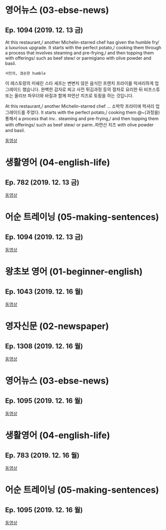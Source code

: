 # 영어뉴스 (03-ebse-news)
## Ep. 1094 (2019. 12. 13 금)

At this restaurant,/ another Michelin-starred chef has given the humble fry/ a luxurious upgrade. It starts with the perfect potato,/ cooking them through a process that involves steaming and pre-frying,/ and then topping them with offerings/ such as beef stew/ or parmigiano with olive powder and basil. 

    서민의, 겸손한 humble 

이 레스토랑의 미쉐린 스타 셰프는 변변치 않은 음식인 프렌치 프라이를 럭셔리하게 업그레이드 했습니다. 완벽한 감자로 찌고 사전 튀김과정 등의 절차로 요리한 뒤 비프스튜 또는 올리브 파우더와 바질과 함께 파먼산 치즈로 토핑을 하는 것입니다. 

At this restaurant,/ another Michelin-starred chef ... 소박학 프라이에 럭셔리 업그레이드를 주었다. It starts with the perfect potato,/ cooking them @~(과정을) 통해서 a process that inv.. steaming and pre-frying,/ and then topping them with offerings/ such as beef stew/ or parm..파먼산 치즈 with olive powder and basil. 

[동영상](http://home.ebse.co.kr/ebsenews/replay/3/list?courseId=ER2016G0NEW01ZZ&stepId=ET2016G0NEW0101)

# 생활영어 (04-english-life)
## Ep. 782 (2019. 12. 13 금)

[동영상](http://home.ebse.co.kr/englishlife/replay/3/list?courseId=ER2017H0ENG01ZZ&stepId=ET2017H0ENG0101)

# 어순 트레이닝 (05-making-sentences)
## Ep. 1094 (2019. 12. 13 금)

[동영상](http://home.ebse.co.kr/10mins_mason/replay/3/list?courseId=ER2015G0MAY01ZZ&stepId=ET2015G0MAY0101)

# 왕초보 영어 (01-beginner-english)
## Ep. 1043 (2019. 12. 16 월)

[동영상](http://home.ebse.co.kr/beginnerenglish/replay/3/list?courseId=ER2016G0BEG01ZZ&stepId=ET2016G0BEG0101)

# 영자신문 (02-newspaper)
## Ep. 1308 (2019. 12. 16 월)

[동영상](http://home.ebse.co.kr/engnewspaper/replay/3/list?courseId=ER2012M0ENR01ZZ&stepId=ET2012M0ENR0101)

# 영어뉴스 (03-ebse-news)
## Ep. 1095 (2019. 12. 16 월)

[동영상](http://home.ebse.co.kr/ebsenews/replay/3/list?courseId=ER2016G0NEW01ZZ&stepId=ET2016G0NEW0101)

# 생활영어 (04-english-life)
## Ep. 783 (2019. 12. 16 월)

[동영상](http://home.ebse.co.kr/englishlife/replay/3/list?courseId=ER2017H0ENG01ZZ&stepId=ET2017H0ENG0101)

# 어순 트레이닝 (05-making-sentences)
## Ep. 1095 (2019. 12. 16 월)

[동영상](http://home.ebse.co.kr/10mins_mason/replay/3/list?courseId=ER2015G0MAY01ZZ&stepId=ET2015G0MAY0101)
